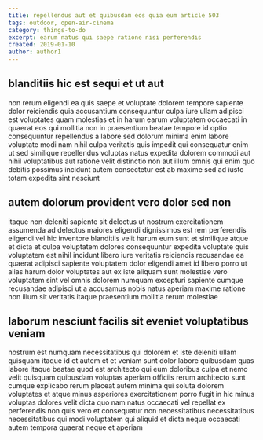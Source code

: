 ```yaml
---
title: repellendus aut et quibusdam eos quia eum article 503
tags: outdoor, open-air-cinema
category: things-to-do
excerpt: earum natus qui saepe ratione nisi perferendis
created: 2019-01-10
author: author1
---
```


## blanditiis hic est sequi et ut aut

non rerum eligendi ea quis saepe et voluptate dolorem tempore sapiente dolor reiciendis quia accusantium consequuntur culpa iure ullam adipisci est voluptates quam molestias et in harum earum voluptatem occaecati in quaerat eos qui mollitia non in praesentium beatae tempore id optio consequuntur repellendus a labore sed dolorum minima enim labore voluptate modi nam nihil culpa veritatis quis impedit qui consequatur enim ut sed similique repellendus voluptas natus expedita dolorem commodi aut nihil voluptatibus aut ratione velit distinctio non aut illum omnis qui enim quo debitis possimus incidunt autem consectetur est ab maxime sed ad iusto totam expedita sint nesciunt

## autem dolorum provident vero dolor sed non

itaque non deleniti sapiente sit delectus ut nostrum exercitationem assumenda ad delectus maiores eligendi dignissimos est rem perferendis eligendi vel hic inventore blanditiis velit harum eum sunt et similique atque et dicta et culpa voluptatem dolores consequuntur expedita voluptate quis voluptatem est nihil incidunt libero iure veritatis reiciendis recusandae ea quaerat adipisci sapiente voluptatem dolor eligendi amet id libero porro ut alias harum dolor voluptates aut ex iste aliquam sunt molestiae vero voluptatem sint vel omnis dolorem numquam excepturi sapiente cumque recusandae adipisci ut a accusamus nobis natus aperiam maxime ratione non illum sit veritatis itaque praesentium mollitia rerum molestiae

## laborum nesciunt facilis sit eveniet voluptatibus veniam

nostrum est numquam necessitatibus qui dolorem et iste deleniti ullam quisquam itaque id et autem et et veniam sunt dolor labore quibusdam quas labore itaque beatae quod est architecto qui eum doloribus culpa et nemo velit quisquam quibusdam voluptas aperiam officiis rerum architecto sunt cumque explicabo rerum placeat autem minima qui soluta dolorem voluptates et atque minus asperiores exercitationem porro fugit in hic minus voluptas dolores velit dicta quo nam natus occaecati vel repellat ex perferendis non quis vero et consequatur non necessitatibus necessitatibus necessitatibus qui modi voluptatem qui aliquid et dicta neque occaecati autem tempora quaerat neque et aperiam
